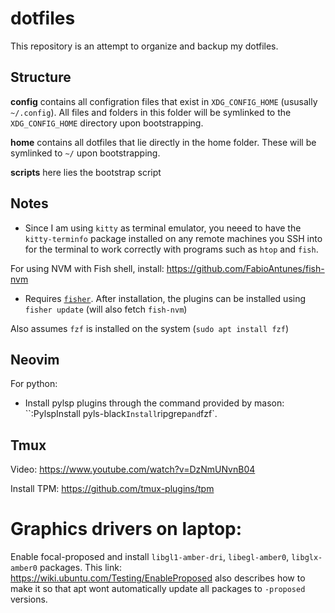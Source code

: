 # dotfiles

This repository is an attempt to organize and backup my dotfiles. 

## Structure

**config** contains all configration files that exist in `XDG_CONFIG_HOME` (ususally `~/.config`). All files and folders in this folder will be symlinked to the `XDG_CONFIG_HOME` directory upon bootstrapping.

**home** contains all dotfiles that lie directly in the home folder. These will be symlinked to `~/` upon bootstrapping.

**scripts** here lies the bootstrap script

## Notes

* Since I am using `kitty` as terminal emulator, you neeed to have the `kitty-terminfo` package installed on any remote machines you SSH into for the terminal to work correctly with programs such as `htop` and `fish`.

For using NVM with Fish shell, install: https://github.com/FabioAntunes/fish-nvm
- Requires [`fisher`](https://github.com/jorgebucaran/fisher). After installation, the plugins can be installed using `fisher update` (will also fetch `fish-nvm`)

Also assumes `fzf` is installed on the system (`sudo apt install fzf`)

## Neovim
For python:
- Install pylsp plugins through the command provided by mason:
  ``:PylspInstall pyls-black`
Install `ripgrep` and `fzf`.
## Tmux

Video: https://www.youtube.com/watch?v=DzNmUNvnB04

Install TPM: https://github.com/tmux-plugins/tpm


# Graphics drivers on laptop:

Enable focal-proposed and install `libgl1-amber-dri`, `libegl-amber0`, `libglx-amber0` packages.
This link: https://wiki.ubuntu.com/Testing/EnableProposed also describes how to make it so that apt wont automatically update all packages to `-proposed` versions.
